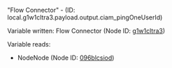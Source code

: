 "Flow Connector" - (ID: local.g1w1cltra3.payload.output.ciam_pingOneUserId)

Variable written:
Flow Connector (Node ID: [g1w1cltra3](../nodes/g1w1cltra3.md))

Variable reads:
* NodeNode (Node ID: [096blcsiod](../nodes/096blcsiod.md))
